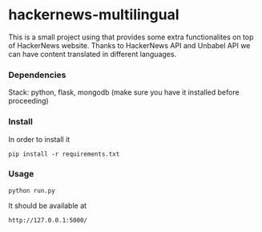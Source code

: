 # hackernews-multilingual
This is a small project using that provides some extra functionalites on top of HackerNews website. 
Thanks to HackerNews API and Unbabel API we can have content translated in different languages.

### Dependencies
Stack: python, flask, mongodb (make sure you have it installed before proceeding)

### Install
In order to install it
```
pip install -r requirements.txt
```

### Usage
```
python run.py
```

It should be available at
```
http://127.0.0.1:5000/
```
